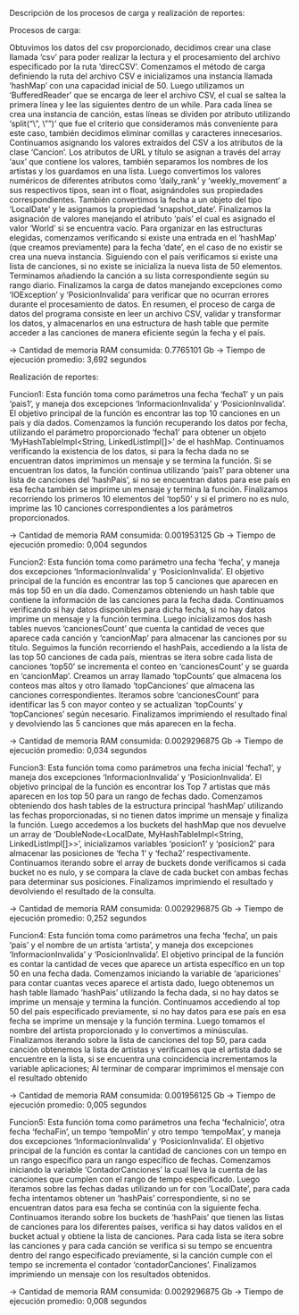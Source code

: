 Descripción de los procesos de carga y realización de reportes:

Procesos de carga:

Obtuvimos los datos del csv proporcionado, decidimos crear una clase llamada ‘csv’ para poder realizar la lectura y el procesamiento del archivo especificado por la ruta ‘direcCSV’. 
Comenzamos el método de carga definiendo la ruta del archivo CSV e inicializamos una instancia llamada ‘hashMap’  con una capacidad inicial de 50. Luego utilizamos un ‘BufferedReader’ que se encarga de leer el archivo CSV, el cual se saltea la primera línea y lee las siguientes dentro de un while. Para cada línea se crea una instancia de canción, estas líneas se dividen por atributo utilizando ‘split(“\”, \””)’ que fue el criterio que consideramos más conveniente para este caso, también decidimos eliminar comillas y caracteres innecesarios.
Continuamos asignando los valores extraídos del CSV a los atributos de la clase ‘Cancion’. Los atributos de URL y título se asignan a través  del array ‘aux’ que contiene los valores, también separamos los nombres de los artistas y los guardamos en una lista. Luego convertimos los valores numéricos de diferentes atributos como ‘daily_rank’ y ‘weekly_movement’ a sus respectivos tipos, sean int o float, asignándoles sus propiedades correspondientes. También convertimos la fecha a un objeto del tipo ‘LocalDate’ y le asignamos la propiedad ‘snapshot_date’. Finalizamos la asignación de valores manejando el atributo ‘país’ el cual es asignado el valor ‘World’ si se encuentra vacío.
Para organizar en las estructuras elegidas, comenzamos verificando si existe una entrada en el ‘hashMap’ (que creamos previamente) para la fecha ‘date’, en el caso de no existir se crea una nueva instancia. Siguiendo con el país verificamos si existe una lista de canciones, si no existe se inicializa la nueva lista de 50 elementos. Terminamos añadiendo la canción a su lista correspondiente según su rango diario. Finalizamos la carga de datos manejando excepciones como ‘IOException’ y ‘PosicionInvalida’ para verificar que no ocurran errores durante el procesamiento de datos.
En resumen, el proceso de carga de datos del programa consiste en leer un archivo CSV, validar y transformar los datos, y almacenarlos en una estructura de hash table que permite acceder a las canciones de manera eficiente según la fecha y el país. 

→ Cantidad de memoria RAM consumida: 0.7765101 Gb
→ Tiempo de ejecución promedio: 3,692 segundos


Realización de reportes:

Funcion1: 
Esta función toma como parámetros una fecha ‘fecha1’ y  un pais ‘pais1’, y maneja dos excepciones ‘InformacionInvalida’ y ‘PosicionInvalida’. El objetivo principal de la función es encontrar las top 10 canciones en un país y día dados. 
Comenzamos la función recuperando los datos por fecha, utilizando el parámetro proporcionado ‘fecha1’ para obtener un objeto ‘MyHashTableImpl<String, LinkedListImpl<Cancion>[]>’ de el hashMap. Continuamos verificando la existencia de los datos, si para la fecha dada no se encuentran datos imprimimos un mensaje y se termina la función. Si se encuentran los datos, la función continua utilizando ‘pais1’ para obtener una lista de canciones del ‘hashPais’, si no se encuentran datos para ese país en esa fecha también se imprime un mensaje y termina la función. Finalizamos recorriendo los primeros 10 elementos del ‘top50’ y si el primero no es nulo, imprime las 10 canciones correspondientes a los parámetros proporcionados.

→ Cantidad de memoria RAM consumida: 0.001953125 Gb
→ Tiempo de ejecución promedio: 0,004 segundos
	
Funcion2: 
Esta función toma como parámetro una fecha ‘fecha’, y maneja dos excepciones ‘InformacionInvalida’ y ‘PosicionInvalida’. El objetivo principal de la función es encontrar las top 5 canciones que aparecen en más top 50 en un día dado.
Comenzamos obteniendo un hash table que contiene la información de las canciones para la fecha dada. Continuamos verificando si hay datos disponibles para dicha fecha, si no hay datos imprime un mensaje y la función termina. Luego inicializamos dos hash tables nuevos ‘cancionesCount’ que cuenta la cantidad de veces que aparece cada canción y ‘cancionMap’ para almacenar las canciones por su título. Seguimos la función recorriendo el hashPais, accediendo a la lista de las top 50 canciones de cada país, mientras se itera sobre cada lista de canciones ‘top50’  se incrementa el conteo en ‘cancionesCount’ y se guarda en ‘cancionMap’. Creamos un array llamado ‘topCounts’ que almacena los conteos mas altos y otro llamado ‘topCanciones’ que almacena las canciones correspondientes. Iteramos sobre ‘cancionesCount’ para identificar las 5 con mayor conteo y se actualizan ‘topCounts’ y ‘topCanciones’ según necesario. Finalizamos imprimiendo el resultado final y devolviendo las 5 canciones que más aparecen en la fecha.

→ Cantidad de memoria RAM consumida: 0.0029296875 Gb
→ Tiempo de ejecución promedio:  0,034 segundos

Funcion3: 
Esta función toma como parámetros una fecha inicial ‘fecha1’, y maneja dos excepciones ‘InformacionInvalida’ y ‘PosicionInvalida’. El objetivo principal de la función es encontrar los Top 7 artistas que más aparecen en los top 50 para un rango de fechas dado.
Comenzamos obteniendo dos hash tables de la estructura principal ‘hashMap’ utilizando las fechas proporcionadas, si no tienen datos imprime un mensaje y finaliza la función. Luego accedemos a los buckets del hashMap que nos devuelve un array de ‘DoubleNode<LocalDate, MyHashTableImpl<String, LinkedListImpl<Cancion>[]>>’, inicializamos variables ‘posicion1’ y ‘posicion2’ para almacenar las posiciones de ‘fecha 1’ y ‘fecha2’ respectivamente. Continuamos iterando sobre el array de buckets donde verificamos si cada bucket no es nulo, y se compara la clave de cada bucket con ambas fechas para determinar sus posiciones. Finalizamos imprimiendo el resultado y devolviendo el resultado de la consulta.

→ Cantidad de memoria RAM consumida: 0.0029296875 Gb
→ Tiempo de ejecución promedio:  0,252 segundos

Funcion4: 
Esta función toma como parámetros una fecha ‘fecha’, un pais ‘pais’ y el nombre de un artista ‘artista’, y maneja dos excepciones ‘InformacionInvalida’ y ‘PosicionInvalida’. El objetivo principal de la función es contar la cantidad de veces que aparece un artista específico en un top 50 en una fecha dada.
Comenzamos iniciando la variable de ‘apariciones’ para contar cuantas veces aparece el artista dado, luego obtenemos un hash table llamado ‘hashPais’ utilizando la fecha dada, si no hay datos se imprime un mensaje y termina la función. Continuamos accediendo al top 50 del país especificado previamente, si no hay datos para ese país en esa fecha se imprime un mensaje y la función termina. Luego tomamos el nombre del artista proporcionado y lo convertimos a minúsculas. Finalizamos iterando sobre la lista de canciones del top 50, para cada canción obtenemos la lista de artistas y verificamos que el artista dado se encuentre en la lista, si se encuentra una coincidencia incrementamos la variable aplicaciones; Al terminar de comparar imprimimos el mensaje con el resultado obtenido

→ Cantidad de memoria RAM consumida: 0.001956125 Gb
→ Tiempo de ejecución promedio: 0,005 segundos


Funcion5: 
Esta función toma como parámetros una fecha ‘fechaInicio’, otra fecha ‘fechaFin’, un tempo ‘tempoMin’ y otro tempo ‘tempoMax’, y maneja dos excepciones ‘InformacionInvalida’ y ‘PosicionInvalida’. El objetivo principal de la función es contar la cantidad de canciones con un tempo en un rango específico para un rango específico de fechas.
Comenzamos iniciando la variable ‘ContadorCanciones’ la cual lleva la cuenta de las canciones que cumplen con el rango de tempo especificado. Luego iteramos sobre las fechas dadas utilizando un for con ’LocalDate’, para cada fecha intentamos obtener un ‘hashPais’ correspondiente, si no se encuentran datos para esa fecha se continúa con la siguiente fecha. Continuamos iterando sobre los buckets de ‘hashPais’ que tienen las listas de canciones para los diferentes países, verifica si hay datos validos en el bucket actual y obtiene la lista de canciones. Para cada lista se itera sobre las canciones y para cada canción se verifica si su tempo se encuentra dentro del rango especificado previamente, si la canción cumple con el tempo se incrementa el contador ‘contadorCanciones’. Finalizamos imprimiendo un mensaje con los resultados obtenidos.

→ Cantidad de memoria RAM consumida: 0.0029296875 Gb
→ Tiempo de ejecución promedio: 0,008 segundos

